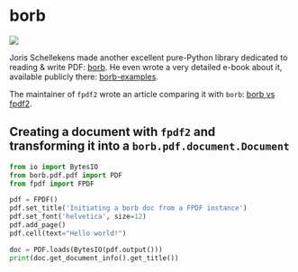 # borb #

![](https://raw.githubusercontent.com/jorisschellekens/borb/master/logo/borb_64.png)

Joris Schellekens made another excellent pure-Python library dedicated to reading & write PDF: [borb](https://github.com/jorisschellekens/borb/).
He even wrote a very detailed e-book about it, available publicly there: [borb-examples](https://github.com/jorisschellekens/borb-examples/).

The maintainer of `fpdf2` wrote an article comparing it with `borb`:
[borb vs fpdf2](https://chezsoi.org/lucas/blog/fpdf2-5-2-svg-support-and-borb.html).


## Creating a document with `fpdf2` and transforming it into a `borb.pdf.document.Document` ##

```python
from io import BytesIO
from borb.pdf.pdf import PDF
from fpdf import FPDF

pdf = FPDF()
pdf.set_title('Initiating a borb doc from a FPDF instance')
pdf.set_font('helvetica', size=12)
pdf.add_page()
pdf.cell(text="Hello world!")

doc = PDF.loads(BytesIO(pdf.output()))
print(doc.get_document_info().get_title())
```
